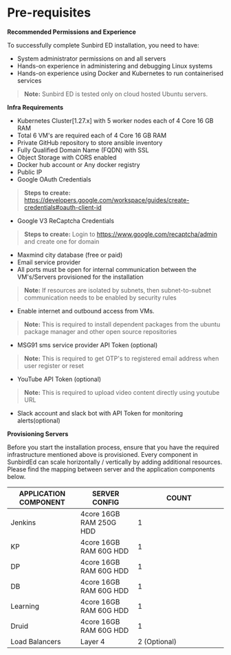 # Pre-requisites

**Recommended Permissions and Experience**

To successfully complete Sunbird ED installation, you need to have:

* System administrator permissions on and all servers
* Hands-on experience in administering and debugging Linux systems
* Hands-on experience using Docker and Kubernetes to run containerised services

> **Note:** Sunbird ED is tested only on cloud hosted Ubuntu servers.&#x20;

**Infra Requirements**

* Kubernetes Cluster\[1.27.x] with 5 worker nodes each of 4 Core 16 GB RAM
* Total 6 VM's are required each of 4 Core 16 GB RAM
* Private GitHub repository to store ansible inventory
* Fully Qualified Domain Name (FQDN) with SSL
* Object Storage with CORS enabled
* Docker hub account or Any docker registry
* Public IP
* Google OAuth Credentials

> **Steps to create:** https://developers.google.com/workspace/guides/create-credentials#oauth-client-id

* Google V3 ReCaptcha Credentials

> **Steps to create:** Login to https://www.google.com/recaptcha/admin and create one for domain

* Maxmind city database (free or paid)
* Email service provider
* All ports must be open for internal communication between the VM's/Servers provisioned for the installation

> **Note:** If resources are isolated by subnets, then subnet-to-subnet communication needs to be enabled by security rules

* Enable internet and outbound access from VMs.

> **Note:** This is required to install dependent packages from the ubuntu package manager and other open source repositories

* MSG91 sms service provider API Token (optional)

> **Note:** This is required to get OTP's to registered email address when user register or reset

* YouTube API Token (optional)

> **Note:** This is required to upload video content directly using youtube URL

* Slack account and slack bot with API Token for monitoring alerts(optional)

**Provisioning Servers**

Before you start the installation process, ensure that you have the required infrastructure mentioned above is provisioned. Every component in SunbirdEd can scale horizontally / vertically by adding additional resources. Please find the mapping between server and the application components below.

<table><thead><tr><th>APPLICATION COMPONENT</th><th>SERVER CONFIG</th><th width="192.33333333333331">COUNT</th></tr></thead><tbody><tr><td>Jenkins</td><td>4core 16GB RAM 250G HDD</td><td>1</td></tr><tr><td>KP</td><td>4core 16GB RAM 60G HDD</td><td>1</td></tr><tr><td>DP</td><td>4core 16GB RAM 60G HDD</td><td>1</td></tr><tr><td>DB</td><td>4core 16GB RAM 60G HDD</td><td>1</td></tr><tr><td>Learning</td><td>4core 16GB RAM 60G HDD</td><td>1</td></tr><tr><td>Druid</td><td>4core 16GB RAM 60G HDD</td><td>1</td></tr><tr><td>Load Balancers</td><td>Layer 4</td><td>2 (Optional)</td></tr></tbody></table>

